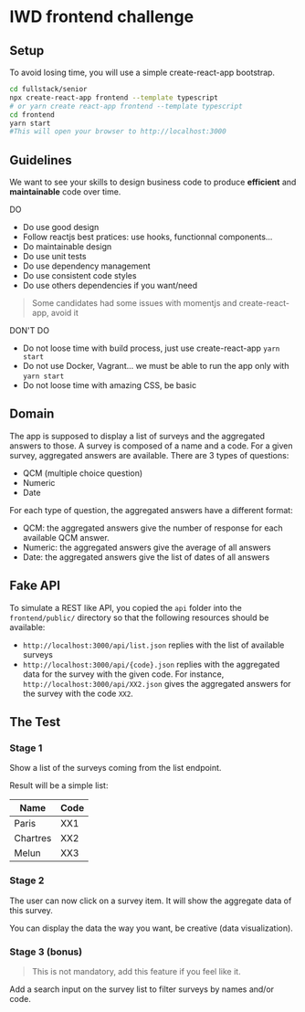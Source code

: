 # IWD frontend challenge

## Setup

To avoid losing time, you will use a simple create-react-app bootstrap.

```bash
cd fullstack/senior
npx create-react-app frontend --template typescript
# or yarn create react-app frontend --template typescript
cd frontend
yarn start
#This will open your browser to http://localhost:3000
```

## Guidelines

We want to see your skills to design business code to produce **efficient** and **maintainable** code over time.

DO

- Do use good design
- Follow reactjs best pratices: use hooks, functionnal components...
- Do maintainable design
- Do use unit tests
- Do use dependency management
- Do use consistent code styles
- Do use others dependencies if you want/need

> Some candidates had some issues with momentjs and create-react-app, avoid it

DON'T DO

- Do not loose time with build process, just use create-react-app `yarn start`
- Do not use Docker, Vagrant... we must be able to run the app only with `yarn start`
- Do not loose time with amazing CSS, be basic

## Domain

The app is supposed to display a list of surveys and the aggregated answers to
those. A survey is composed of a name and a code. For a given survey, aggregated
answers are available. There are 3 types of questions:

- QCM (multiple choice question)
- Numeric
- Date

For each type of question, the aggregated answers have a different format:

- QCM: the aggregated answers give the number of response for each available
  QCM answer.
- Numeric: the aggregated answers give the average of all answers
- Date: the aggregated answers give the list of dates of all answers

## Fake API

To simulate a REST like API, you copied the `api` folder into the
`frontend/public/` directory so that the following resources should be
available:

- `http://localhost:3000/api/list.json` replies with the list of available
  surveys
- `http://localhost:3000/api/{code}.json` replies with the aggregated data
  for the survey with the given code. For instance, `http://localhost:3000/api/XX2.json`
  gives the aggregated answers for the survey with the code `XX2`.

## The Test

### Stage 1

Show a list of the surveys coming from the list endpoint.

Result will be a simple list:

| Name     | Code |
| -------- | ---- |
| Paris    | XX1  |
| Chartres | XX2  |
| Melun    | XX3  |

### Stage 2

The user can now click on a survey item. It will show the aggregate data of this survey.

You can display the data the way you want, be creative (data visualization).

### Stage 3 (bonus)

> This is not mandatory, add this feature if you feel like it.

Add a search input on the survey list to filter surveys by names and/or code.
